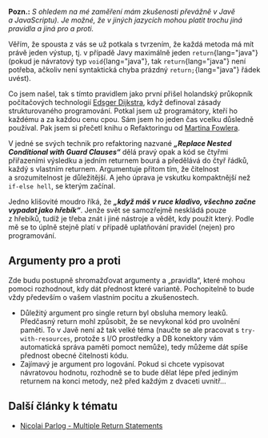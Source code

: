 **Pozn.:** _S ohledem na mé zaměření mám zkušenosti převážně v&nbsp;Javě a&nbsp;JavaScriptu). Je možné, že v&nbsp;jiných jazycích mohou platit trochu jiná pravidla a&nbsp;jiná pro a&nbsp;proti._

Věřím, že spousta z&nbsp;vás se už potkala s&nbsp;tvrzením, že každá metoda má mít právě jeden výstup, tj. v&nbsp;případě Javy maximálně jeden `return`{lang="java"} (pokud je návratový typ `void`{lang="java"}, tak `return`{lang="java"} není potřeba, ačkoliv není syntaktická chyba prázdný `return;`{lang="java"} řádek uvést).

Co jsem našel, tak s&nbsp;tímto pravidlem jako první přišel holandský průkopník počítačových technologií [Edsger Dijkstra](https://en.wikipedia.org/wiki/Edsger_W._Dijkstra), když definoval zásady strukturovaného programování. Potkal jsem už programátory, kteří ho každému a&nbsp;za každou cenu cpou. Sám jsem ho jeden čas vcelku důsledně používal. Pak jsem si přečetl knihu o&nbsp;Refaktoringu od [Martina Fowlera](https://martinfowler.com/).

V&nbsp;jedné se svých technik pro refaktoring nazvané _**„Replace Nested Conditional with Guard Clauses“**_ dělá pravý opak a&nbsp;kód se čtyřmi přiřazeními výsledku a&nbsp;jedním returnem bourá a&nbsp;předělává do čtyř řádků, každý s&nbsp;vlastním returnem. Argumentuje přitom tím, že čitelnost a&nbsp;srozumitelnost je důležitější. A&nbsp;jeho úprava je vskutku kompaktnější než `if-else hell`, se kterým začínal.

Jedno klišovité moudro říká, že _**„když máš v&nbsp;ruce kladivo, všechno začne vypadat jako hřebík“**_. Jenže svět se samozřejmě neskládá pouze z&nbsp;hřebíků, tudíž je třeba znát i&nbsp;jiné nástroje a&nbsp;vědět, kdy použít který. Podle mě se to úplně stejně platí v&nbsp;případě uplatňování pravidel (nejen) pro programování.

## Argumenty pro a&nbsp;proti

Zde budu postupně shromažďovat argumenty a&nbsp;„pravidla“, které mohou pomoci rozhodnout, kdy dát přednost které variantě. Pochopitelně to bude vždy především o&nbsp;vašem vlastním pocitu a&nbsp;zkušenostech.

- Důležitý argument pro single return byl obsluha memory leaků. Předčasný return mohl způsobit, že se nevykonal kód pro uvolnění paměti. To v&nbsp;Javě není až tak velké téma (naučte se ale pracovat s&nbsp;`try-with-resources`, protože s&nbsp;I/O prostředky a&nbsp;DB konektory vám automatická správa paměti pomoct nemůže), tedy můžeme dát spíše přednost obecné čitelnosti kódu.
- Zajímavý je argument pro logování. Pokud si chcete vypisovat návratovou hodnotu, rozhodně se to bude dělat lépe před jediným returnem na konci metody, než před každým z&nbsp;dvaceti uvnitř…

## Další články k&nbsp;tématu</h2>

- [Nicolai Parlog - Multiple Return Statements](https://nipafx.dev/java-multiple-return-statements/)
